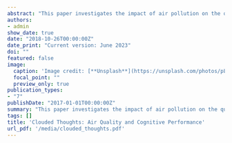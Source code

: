 ```yaml
---
abstract: "This paper investigates the impact of air pollution on the quality of decisions in a bounded rationality setting. I exploit randomly occurring dust storms to quantify the effect of air pollution on cognitive performance of players of the strategy board game Go. I benchmark the quality of moves played by humans against move evaluations from a powerful Go artificial intelligence. My results show that particulate matter (PM) exposure increases blundering in game. This effect grows almost linearly with age; a 30 year old player experiences 15% more blunders with a PM shock of 75 micrograms per cubic meter, corresponding to a typical dust storm. Age asymmetric effects translate to game outcomes favoring younger players during dust storm days."
authors:
- admin
show_date: true
date: "2018-10-26T00:00:00Z"
date_print: "Current version: June 2023"
doi: ""
featured: false
image:
  caption: 'Image credit: [**Unsplash**](https://unsplash.com/photos/pLCdAaMFLTE)'
  focal_point: ""
  preview_only: true
publication_types:
- "7"
publishDate: "2017-01-01T00:00:00Z"
summary: "This paper investigates the impact of air pollution on the quality of decisions in a bounded rationality setting. I exploit randomly occurring dust storms to quantify the effect of air pollution on cognitive performance of players of the strategy board game Go. I benchmark the quality of moves played by humans against move evaluations from a powerful Go artificial intelligence. My results show that particulate matter (PM) exposure increases blundering in game. This effect grows almost linearly with age; a 30 year old player experiences 15% more blunders with a PM shock of 75 micrograms per cubic meter, corresponding to a typical dust storm. Age asymmetric effects translate to game outcomes favoring younger players during dust storm days."
tags: []
title: 'Clouded Thoughts: Air Quality and Cognitive Performance'
url_pdf: '/media/clouded_thoughts.pdf'
---
```



